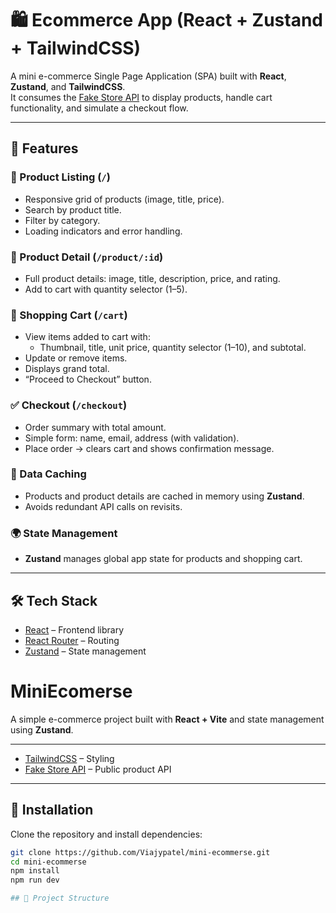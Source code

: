 # 🛍️ Ecommerce App (React + Zustand + TailwindCSS)

A mini e-commerce Single Page Application (SPA) built with **React**, **Zustand**, and **TailwindCSS**.  
It consumes the [Fake Store API](https://fakestoreapi.com/) to display products, handle cart functionality, and simulate a checkout flow.

---

## 🚀 Features

### 🔎 Product Listing (`/`)
- Responsive grid of products (image, title, price).
- Search by product title.
- Filter by category.
- Loading indicators and error handling.

### 📄 Product Detail (`/product/:id`)
- Full product details: image, title, description, price, and rating.
- Add to cart with quantity selector (1–5).

### 🛒 Shopping Cart (`/cart`)
- View items added to cart with:
  - Thumbnail, title, unit price, quantity selector (1–10), and subtotal.
- Update or remove items.
- Displays grand total.
- “Proceed to Checkout” button.

### ✅ Checkout (`/checkout`)
- Order summary with total amount.
- Simple form: name, email, address (with validation).
- Place order → clears cart and shows confirmation message.

### 💾 Data Caching
- Products and product details are cached in memory using **Zustand**.
- Avoids redundant API calls on revisits.

### 🌍 State Management
- **Zustand** manages global app state for products and shopping cart.

---

## 🛠️ Tech Stack

- [React](https://react.dev/) – Frontend library
- [React Router](https://reactrouter.com/) – Routing
- [Zustand](https://zustand-demo.pmnd.rs/) – State management


# MiniEcomerse

A simple e-commerce project built with **React + Vite** and state management using **Zustand**.

---



- [TailwindCSS](https://tailwindcss.com/) – Styling
- [Fake Store API](https://fakestoreapi.com/) – Public product API

---
## 🚀 Installation

Clone the repository and install dependencies:

```bash
git clone https://github.com/Viajypatel/mini-ecommerse.git
cd mini-ecommerse
npm install
npm run dev

## 📂 Project Structure

